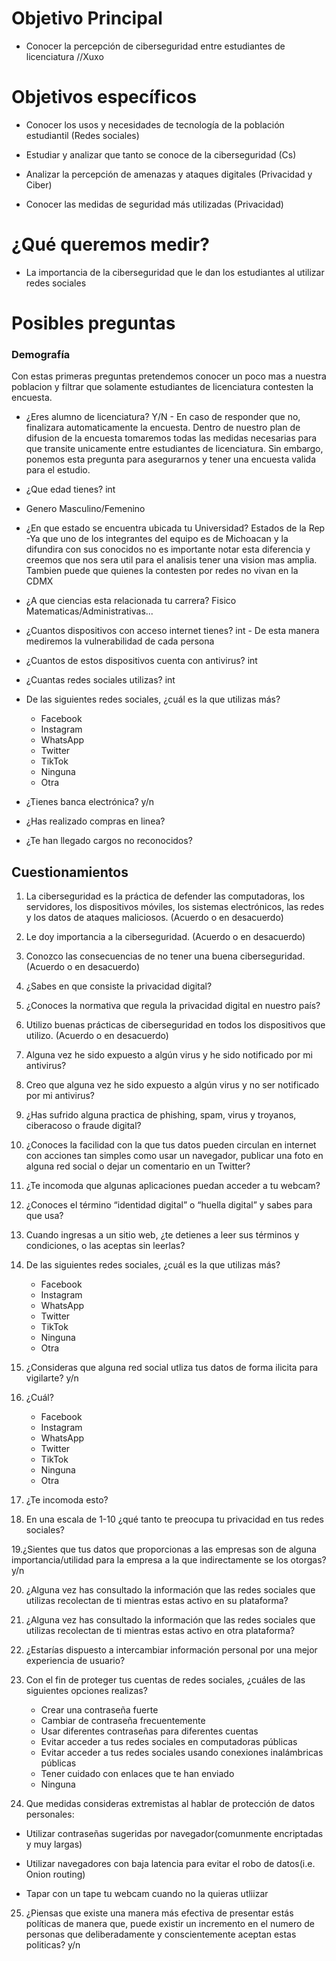 # Objetivo Principal


- Conocer la percepción de ciberseguridad entre estudiantes de licenciatura //Xuxo


# Objetivos específicos 

- Conocer los usos y necesidades de tecnología de la población estudiantil (Redes sociales)

- Estudiar y analizar que tanto se conoce de la ciberseguridad (Cs)

- Analizar la percepción de amenazas y ataques digitales (Privacidad y Ciber)

- Conocer las medidas de seguridad más utilizadas (Privacidad)

# ¿Qué queremos medir?

- La importancia de la ciberseguridad que le dan los estudiantes al utilizar redes sociales

# Posibles preguntas

### Demografía 

Con estas primeras preguntas pretendemos conocer un poco mas a nuestra poblacion y filtrar que solamente estudiantes de licenciatura contesten la encuesta.

- ¿Eres alumno de licenciatura? Y/N  - En caso de responder que no, finalizara automaticamente la encuesta. Dentro de nuestro plan de difusion de la encuesta tomaremos todas las medidas necesarias para que transite unicamente entre estudiantes de licenciatura. Sin embargo, ponemos esta pregunta para asegurarnos y tener una encuesta valida para el estudio.
- ¿Que edad tienes? int 
- Genero Masculino/Femenino
- ¿En que estado se encuentra ubicada tu Universidad? Estados de la Rep -Ya que uno de los integrantes del equipo es de Michoacan y la difundira con sus conocidos no es importante notar esta diferencia y creemos que nos sera util para el analisis tener una vision mas amplia. Tambien puede que quienes la contesten por redes no vivan en la CDMX
- ¿A que ciencias esta relacionada tu carrera? Fisico Matematicas/Administrativas...
- ¿Cuantos dispositivos con acceso internet tienes? int - De esta manera mediremos la vulnerabilidad de cada persona
- ¿Cuantos de estos dispositivos cuenta con antivirus? int
- ¿Cuantas redes sociales utilizas? int
- De las siguientes redes sociales, ¿cuál es la que utilizas más?

    - Facebook
    - Instagram
    - WhatsApp 
    - Twitter 
    - TikTok 
    - Ninguna
    - Otra
 
- ¿Tienes banca electrónica? y/n
- ¿Has realizado compras en linea?
- ¿Te han llegado cargos no reconocidos?

## Cuestionamientos

1. La ciberseguridad es la práctica de defender las computadoras, los servidores, los dispositivos móviles, los sistemas electrónicos, las redes y los datos de ataques maliciosos. (Acuerdo o en desacuerdo)

2. Le doy importancia a la ciberseguridad. (Acuerdo o en desacuerdo)

3. Conozco las consecuencias de no tener una buena ciberseguridad. (Acuerdo o en desacuerdo)

4. ¿Sabes en que consiste la privacidad digital?

5. ¿Conoces la normativa que regula la privacidad digital en nuestro país?

6. Utilizo buenas prácticas de ciberseguridad en todos los dispositivos que utilizo. (Acuerdo o en desacuerdo)

7. Alguna vez he sido expuesto a algún virus y he sido notificado por mi antivirus?

8. Creo que alguna vez he sido expuesto a algún virus y no ser notificado por mi antivirus?

9. ¿Has sufrido alguna practica de phishing, spam, virus y troyanos, ciberacoso o fraude digital?

10. ¿Conoces la facilidad con la que tus datos pueden circulan en internet con acciones tan simples como usar un navegador, publicar una foto en alguna red social o dejar un comentario en un Twitter?

11. ¿Te incomoda que algunas aplicaciones puedan acceder a tu webcam?

12. ¿Conoces el término “identidad digital” o “huella digital” y sabes para que usa?

13. Cuando ingresas a un sitio web, ¿te detienes a leer sus términos y condiciones, o las aceptas sin leerlas?

14. De las siguientes redes sociales, ¿cuál es la que utilizas más?

    - Facebook
    - Instagram
    - WhatsApp 
    - Twitter 
    - TikTok 
    - Ninguna
    - Otra
  
15. ¿Consideras que alguna red social utliza tus datos de forma ilicita para vigilarte? y/n

16. ¿Cuál?

    - Facebook
    - Instagram
    - WhatsApp 
    - Twitter 
    - TikTok 
    - Ninguna
    - Otra 

17. ¿Te incomoda esto?

18. En una escala de 1-10 ¿qué tanto te preocupa tu privacidad en tus redes sociales? 

19.¿Sientes que tus datos que proporcionas a las empresas son de alguna importancia/utilidad para la empresa a la que indirectamente se los otorgas? y/n

20. ¿Alguna vez has consultado la información que las redes sociales que utilizas recolectan de ti mientras estas activo en su plataforma? 

21. ¿Alguna vez has consultado la información que las redes sociales que utilizas recolectan de ti mientras estas activo en otra plataforma?  

22. ¿Estarías dispuesto a intercambiar información personal por una mejor experiencia de usuario? 

23. Con el fin de proteger tus cuentas de redes sociales, ¿cuáles de las siguientes opciones realizas?

    - Crear una contraseña fuerte
    - Cambiar de contraseña frecuentemente 
    - Usar diferentes contraseñas para diferentes cuentas
    - Evitar acceder a tus redes sociales en computadoras públicas
    - Evitar acceder a tus redes sociales usando conexiones inalámbricas públicas 
    - Tener cuidado con enlaces que te han enviado 
    - Ninguna 

24. Que medidas consideras extremistas al hablar de protección de datos personales:

   - Utilizar contraseñas sugeridas por navegador(comunmente encriptadas y muy largas)

   - Utilizar navegadores con baja latencia para evitar el robo de datos(i.e. Onion routing)

   - Tapar con un tape tu webcam cuando no la quieras utliizar

25. ¿Piensas que existe una manera más efectiva de presentar estás políticas de manera que, puede existir un incremento en el numero de personas que deliberadamente y conscientemente aceptan estas politicas? y/n

